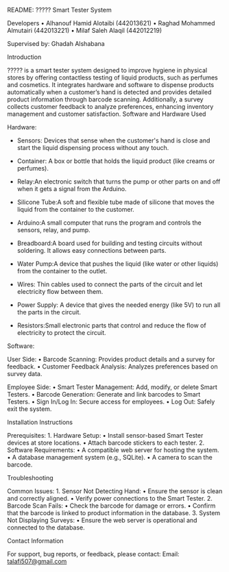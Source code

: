 
README: ????? Smart Tester System

Developers
	•	Alhanouf Hamid Alotaibi (442013621)
	•	Raghad Mohammed Almutairi (442013221)
	•	Milaf Saleh Alaqil (442012219)

Supervised by: Ghadah Alshabana

Introduction

 ????? is a smart tester system designed to improve hygiene in physical stores by offering contactless testing of liquid products, such as perfumes and cosmetics. It integrates hardware and software to dispense products automatically when a customer’s hand is detected and provides detailed product information through barcode scanning. Additionally, a survey collects customer feedback to analyze preferences, enhancing inventory management and customer satisfaction.
Software and Hardware Used

Hardware:

* Sensors: Devices that sense when the customer's hand is close and start the liquid dispensing process without any touch.

* Container: A box or bottle that holds the liquid product (like creams or perfumes).

* Relay:An electronic switch that turns the pump or other parts on and off when it gets a signal from the Arduino.

* Silicone Tube:A soft and flexible tube made of silicone that moves the liquid from the container to the customer.

* Arduino:A small computer that runs the program and controls the sensors, relay, and pump.

* Breadboard:A board used for building and testing circuits without soldering. It allows easy connections between parts.

* Water Pump:A device that pushes the liquid (like water or other liquids) from the container to the outlet.

* Wires: Thin cables used to connect the parts of the circuit and let electricity flow between them.

* Power Supply: A device that gives the needed energy (like 5V) to run all the parts in the circuit.

* Resistors:Small electronic parts that control and reduce the flow of electricity to protect the circuit.

Software:

User Side:
	•	Barcode Scanning: Provides product details and a survey for feedback.
	•	Customer Feedback Analysis: Analyzes preferences based on survey data.

Employee Side:
	•	Smart Tester Management: Add, modify, or delete Smart Testers.
	•	Barcode Generation: Generate and link barcodes to Smart Testers.
	•	Sign In/Log In: Secure access for employees.
	•	Log Out: Safely exit the system.

Installation Instructions

Prerequisites:
	1.	Hardware Setup:
	•	Install sensor-based Smart Tester devices at store locations.
	•	Attach barcode stickers to each tester.
	2.	Software Requirements:
	•	A compatible web server for hosting the system.
	•	A database management system (e.g., SQLite).
           •	A camera to scan the barcode.
 
	
	

Troubleshooting

Common Issues:
	1.	Sensor Not Detecting Hand:
	•	Ensure the sensor is clean and correctly aligned.
	•	Verify power connections to the Smart Tester.
	2.	Barcode Scan Fails:
	•	Check the barcode for damage or errors.
	•	Confirm that the barcode is linked to product information in the database.
	3.	System Not Displaying Surveys:
	•	Ensure the web server is operational and connected to the database.

Contact Information

For support, bug reports, or feedback, please contact:
Email: talafi507@gmail.com


